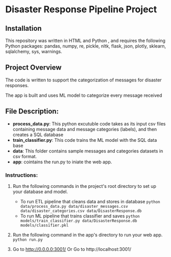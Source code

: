 # Disaster Response Pipeline Project

## Installation
This repository was written in HTML and Python , and requires the following Python packages: 
 pandas, numpy, re, pickle, nltk, flask, json, plotly, sklearn, sqlalchemy, sys,  warnings.

## Project Overview
The code is written to support the categorization of messages for disaster responses.

The app is built and uses ML model to categorize every message received
## File Description:
* **process_data.py**: This python excutuble code takes as its input csv files containing message data and message categories (labels), and then creates a SQL database
* **train_classifier.py**: This code trains the ML model with the SQL data base
* **data**: This folder contains sample messages and categories datasets in csv format.
* **app**: cointains the run.py to iniate the web app.

### Instructions:
1. Run the following commands in the project's root directory to set up your database and model.

    - To run ETL pipeline that cleans data and stores in database
        `python data/process_data.py data/disaster_messages.csv data/disaster_categories.csv data/DisasterResponse.db`
    - To run ML pipeline that trains classifier and saves
        `python models/train_classifier.py data/DisasterResponse.db models/classifier.pkl`

2. Run the following command in the app's directory to run your web app.
    `python run.py`

3. Go to http://0.0.0.0:3001/
   Or Go to http://localhost:3001/
